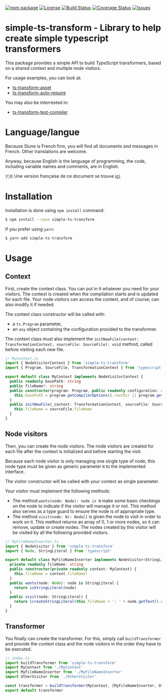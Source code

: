 [![npm package](https://badge.fury.io/js/simple-ts-transform.svg)](https://www.npmjs.com/package/simple-ts-transform)
[![License](https://img.shields.io/github/license/slune-org/simple-ts-transform.svg)](https://github.com/slune-org/simple-ts-transform/blob/master/LICENSE)
[![Build Status](https://travis-ci.org/slune-org/simple-ts-transform.svg?branch=master)](https://travis-ci.org/slune-org/simple-ts-transform)
[![Coverage Status](https://coveralls.io/repos/github/slune-org/simple-ts-transform/badge.svg?branch=master)](https://coveralls.io/github/slune-org/simple-ts-transform?branch=master)
[![Issues](https://img.shields.io/github/issues/slune-org/simple-ts-transform.svg)](https://github.com/slune-org/simple-ts-transform/issues)

# simple-ts-transform - Library to help create simple typescript transformers

This package provides a simple API to build _TypeScript_ transformers, based on a shared context and multiple node visitors.

For usage examples, you can look at:

- [ts-transform-asset](https://github.com/slune-org/ts-transform-asset)
- [ts-transform-auto-require](https://github.com/slune-org/ts-transform-auto-require)

You may also be interrested in:

- [ts-transform-test-compiler](https://github.com/slune-org/ts-transform-test-compiler)

# Language/langue

Because Slune is French firm, you will find all documents and messages in French. Other translations are welcome.

Anyway, because English is the language of programming, the code, including variable names and comments, are in English.

:fr: Une version française de ce document se trouve [ici](doc/fr/README.md).

# Installation

Installation is done using `npm install` command:

```bash
$ npm install --save simple-ts-transform
```

If you prefer using `yarn`:

```bash
$ yarn add simple-ts-transform
```

# Usage

## Context

First, create the context class. You can put in it whatever you need for your visitors. The context is created when the compilation starts and is updated for each file. Your node visitors can access the context, and of course, can also modify it if needed.

The context class constructor will be called with:

- a `ts.Program` parameter,
- an `any` object containing the configuration provided to the transformer.

The context class must also implement the `initNewFile(context: TransformationContext, sourceFile: SourceFile): void` method, called before visiting each new file.

```typescript
// MyContext.ts
import { NodeVisitorContext } from 'simple-ts-transform'
import { Program, SourceFile, TransformationContext } from 'typescript'

export default class MyContext implements NodeVisitorContext {
  public readonly basePath: string
  public fileName?: string
  public constructor(program: Program, public readonly configuration: any) {
    this.basePath = program.getCompilerOptions().rootDir || program.getCurrentDirectory()
  }
  public initNewFile(_context: TransformationContext, sourceFile: SourceFile): void {
    this.fileName = sourceFile.fileName
  }
}
```

## Node visitors

Then, you can create the node visitors. The node visitors are created for each file after the context is initialized and before starting the visit.

Because each node visitor is only managing one single type of node, this node type must be given as generic parameter `N` to the implemented interface.

The visitor constructor will be called with your context as single parameter.

Your visitor must implement the following methods:

- The method `wants(node: Node): node is N` make some basic checkings on the node to indicate if the visitor will manage it or not. This method also serves as a type guard to ensure the node is of appropriate type.
- The method `visit(node: N): Node[]` is given the node to visit in order to work on it. This method returns an array of 0, 1 or more nodes, so it can remove, update or create nodes. The nodes created by this visitor will be visited by all the following provided visitors.

```typescript
// MyFileNameInserter.ts
import { NodeVisitor } from 'simple-ts-transform'
import { Node, StringLiteral } from 'typescript'

export default class MyFileNameInserter implements NodeVisitor<StringLiteral> {
  private readonly fileName: string
  public constructor(private readonly context: MyContext) {
    this.fileName = context.fileName!
  }
  public wants(node: Node): node is StringLiteral {
    return isStringLiteral(node)
  }
  public visit(node: StringLiteral) {
    return [createStringLiteral(this.fileName + ': ' + node.getText().slice(1, -1)]
  }
}
```

## Transformer

You finally can create the transformer. For this, simply call `buildTransformer` and provide the context class and the node visitors in the order they have to be executed.

```typescript
// index.ts
import buildTransformer from 'simple-ts-transform'
import MyContext from './MyContext'
import MyFileNameInserter from './MyFileNameInserter'
import OtherVisitor from './OtherVisitor'

const transformer = buildTransformer(MyContext, [MyFileNameInserter, OtherVisitor])
export default transformer
```
